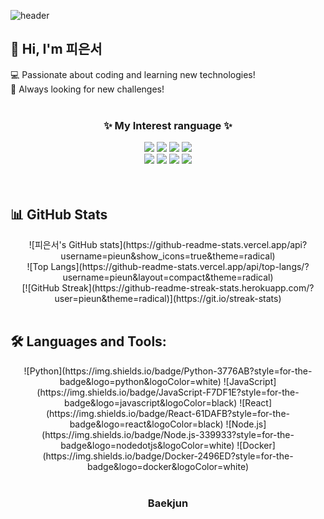 <!-- 헤더 배너 -->
![header](https://capsule-render.vercel.app/api?type=waving&color=gradient&height=100&section=header&text=Welcome%20to%20Pieun's%20GitHub!&fontSize=40)

<!-- 간단한 소개 -->
## 👋 Hi, I'm 피은서
💻 Passionate about coding and learning new technologies!  
🚀 Always looking for new challenges!  
<br>

<!-- 기술 스택 섹션 -->
<h3 align="center">✨ My Interest ranguage ✨</h3>
<div align="center">
    <img src="https://img.shields.io/badge/Bootstrap-563D7C?style=for-the-badge&logo=bootstrap&logoColor=white">
    <img src="https://img.shields.io/badge/C-A8B9CC?style=for-the-badge&logo=C&logoColor=white">
    <img src="https://img.shields.io/badge/C++-00599C?style=for-the-badge&logo=C%2B%2B&logoColor=white">
    <img src="https://img.shields.io/badge/HTML5-E34F26?style=for-the-badge&logo=html5&logoColor=white">
<br>
    <img src="https://img.shields.io/badge/Java-007396?style=for-the-badge&logo=Java&logoColor=white">
    <img src="https://img.shields.io/badge/JavaScript-F7DF1E?style=for-the-badge&logo=javascript&logoColor=black">
    <img src="https://img.shields.io/badge/PHP-777BB4?style=for-the-badge&logo=php&logoColor=white">
    <img src="https://img.shields.io/badge/Python-3776AB?style=for-the-badge&logo=python&logoColor=white">
</div>

<br>
<br>

<!-- GitHub 통계 -->
## 📊 GitHub Stats
<div align="center">
  ![피은서's GitHub stats](https://github-readme-stats.vercel.app/api?username=pieun&show_icons=true&theme=radical)
  <br>
  ![Top Langs](https://github-readme-stats.vercel.app/api/top-langs/?username=pieun&layout=compact&theme=radical)
  <br>
  [![GitHub Streak](https://github-readme-streak-stats.herokuapp.com/?user=pieun&theme=radical)](https://git.io/streak-stats)
</div>

<br>

<!-- 기술 스택 확장 -->
## 🛠️ Languages and Tools:
<div align="center">
    ![Python](https://img.shields.io/badge/Python-3776AB?style=for-the-badge&logo=python&logoColor=white)
    ![JavaScript](https://img.shields.io/badge/JavaScript-F7DF1E?style=for-the-badge&logo=javascript&logoColor=black)
    ![React](https://img.shields.io/badge/React-61DAFB?style=for-the-badge&logo=react&logoColor=black)
    ![Node.js](https://img.shields.io/badge/Node.js-339933?style=for-the-badge&logo=nodedotjs&logoColor=white)
    ![Docker](https://img.shields.io/badge/Docker-2496ED?style=for-the-badge&logo=docker&logoColor=white)
</div>

<br>

<!-- Baekjoon 티어 -->
<h3 align="center">Baekjun
